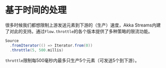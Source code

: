 # 基于时间的处理

很多时候我们都想限制上游发送元素到下游的（生产）速度，Akka Streams内建了对此的支持。通过`Flow.throttle`的各个版本提供了多种策略的限流功能。

```scala
Source
  .fromIterator(() => Iterator.from(0))
  .throttle(5, 500.millis)
```

`throttle`限制每500毫秒内最多只生产5个元素（可发送5个到下游）。
